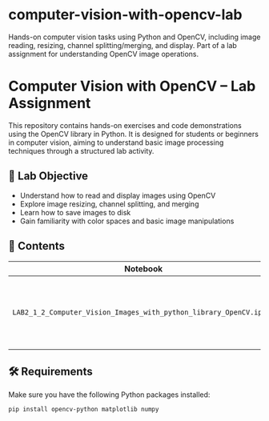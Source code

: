 # computer-vision-with-opencv-lab
Hands-on computer vision tasks using Python and OpenCV, including image reading, resizing, channel splitting/merging, and display. Part of a lab assignment for understanding OpenCV image operations.
# Computer Vision with OpenCV – Lab Assignment

This repository contains hands-on exercises and code demonstrations using the OpenCV library in Python. It is designed for students or beginners in computer vision, aiming to understand basic image processing techniques through a structured lab activity.

## 🧪 Lab Objective

- Understand how to read and display images using OpenCV
- Explore image resizing, channel splitting, and merging
- Learn how to save images to disk
- Gain familiarity with color spaces and basic image manipulations

## 📂 Contents

| Notebook | Description |
|----------|-------------|
| `LAB2_1_2_Computer_Vision_Images_with_python_library_OpenCV.ipynb` | Step-by-step lab notebook demonstrating fundamental image operations in OpenCV |

## 🛠️ Requirements

Make sure you have the following Python packages installed:

```bash
pip install opencv-python matplotlib numpy

